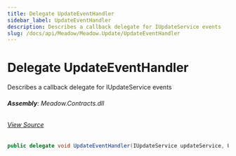 ```yaml
---
title: Delegate UpdateEventHandler
sidebar_label: UpdateEventHandler
description: Describes a callback delegate for IUpdateService events
slug: /docs/api/Meadow/Meadow.Update/UpdateEventHandler
---
```

# Delegate UpdateEventHandler
Describes a callback delegate for IUpdateService events

###### **Assembly**: Meadow.Contracts.dll
###### [View Source](https://github.com/WildernessLabs/Meadow.Contracts.git/blob/develop/Source/Meadow.Contracts/Update/IUpdateService.cs#L10)
```csharp title="Declaration"
public delegate void UpdateEventHandler(IUpdateService updateService, UpdateInfo info)
```
